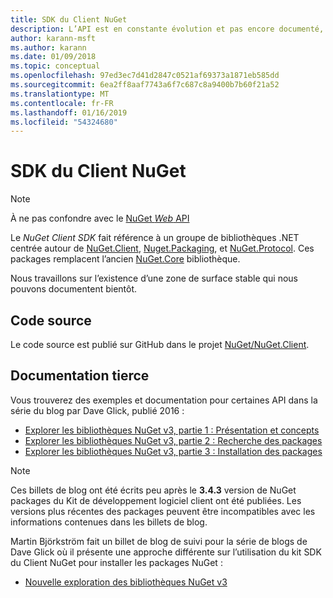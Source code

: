 ```yaml
---
title: SDK du Client NuGet
description: L’API est en constante évolution et pas encore documenté, mais les exemples sont disponibles sur le blog de Dave Glick.
author: karann-msft
ms.author: karann
ms.date: 01/09/2018
ms.topic: conceptual
ms.openlocfilehash: 97ed3ec7d41d2847c0521af69373a1871eb585dd
ms.sourcegitcommit: 6ea2ff8aaf7743a6f7c687c8a9400b7b60f21a52
ms.translationtype: MT
ms.contentlocale: fr-FR
ms.lasthandoff: 01/16/2019
ms.locfileid: "54324680"
---
```

# <a name="nuget-client-sdk"></a>SDK du Client NuGet

> [!Note]
> À ne pas confondre avec le [NuGet *Web* API](https://docs.microsoft.com/en-us/nuget/api/overview)

Le *NuGet Client SDK* fait référence à un groupe de bibliothèques .NET centrée autour de [NuGet.Client](https://www.nuget.org/packages/NuGet.Client), [Nuget.Packaging](https://www.nuget.org/packages/NuGet.Packaging), et [NuGet.Protocol](https://www.nuget.org/packages/NuGet.Protocol). Ces packages remplacent l’ancien [NuGet.Core](https://www.nuget.org/packages/NuGet.Core/) bibliothèque.

Nous travaillons sur l’existence d’une zone de surface stable qui nous pouvons documentent bientôt.

## <a name="source-code"></a>Code source

Le code source est publié sur GitHub dans le projet [NuGet/NuGet.Client](https://github.com/NuGet/NuGet.Client).

## <a name="third-party-documentation"></a>Documentation tierce

Vous trouverez des exemples et documentation pour certaines API dans la série du blog par Dave Glick, publié 2016 :

- [Explorer les bibliothèques NuGet v3, partie 1 : Présentation et concepts](http://daveaglick.com/posts/exploring-the-nuget-v3-libraries-part-1)
- [Explorer les bibliothèques NuGet v3, partie 2 : Recherche des packages](http://daveaglick.com/posts/exploring-the-nuget-v3-libraries-part-2)
- [Explorer les bibliothèques NuGet v3, partie 3 : Installation des packages](http://daveaglick.com/posts/exploring-the-nuget-v3-libraries-part-3)

> [!Note]
> Ces billets de blog ont été écrits peu après le **3.4.3** version de NuGet packages du Kit de développement logiciel client ont été publiées.
> Les versions plus récentes des packages peuvent être incompatibles avec les informations contenues dans les billets de blog.

Martin Björkström fait un billet de blog de suivi pour la série de blogs de Dave Glick où il présente une approche différente sur l’utilisation du kit SDK du Client NuGet pour installer les packages NuGet :

- [Nouvelle exploration des bibliothèques NuGet v3](https://martinbjorkstrom.com/posts/2018-09-19-revisiting-nuget-client-libraries)
